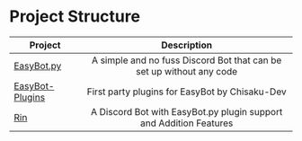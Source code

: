 # Project Structure

| Project     | Description |
| ----------- | :---: |
| [EasyBot.py](https://github.com/chisaku-dev/EasyBot.py)  | A simple and no fuss Discord Bot that can be set up without any code |
| [EasyBot-Plugins](https://github.com/chisaku-dev/EasyBot-Plugins) | First party plugins for EasyBot by Chisaku-Dev |
| [Rin](https://github.com/No767/Rin)   | A Discord Bot with EasyBot.py plugin support and Addition Features |